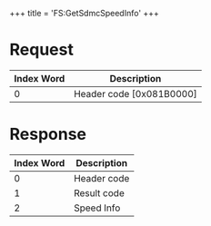 +++
title = 'FS:GetSdmcSpeedInfo'
+++

# Request

| Index Word | Description                |
|------------|----------------------------|
| 0          | Header code \[0x081B0000\] |

# Response

| Index Word | Description |
|------------|-------------|
| 0          | Header code |
| 1          | Result code |
| 2          | Speed Info  |
